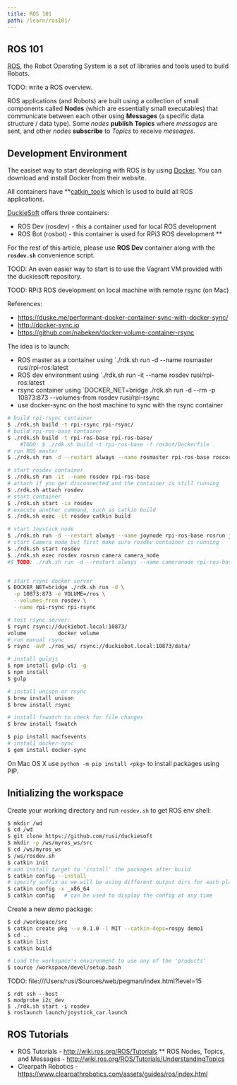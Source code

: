 ```yaml
---
title: ROS 101
path: /learn/ros101/
---
```


<section>

# ROS 101

[ROS](http://www.ros.org), the Robot Operating System is a set of libraries and tools
used to build Robots.

TODO: write a ROS overview.
<!-- {.alert .alert-danger} -->

ROS applications (and Robots) are built using a collection of small components called **Nodes**
(which are essentially small executables)
that communicate between each other using **Messages** (a specific data structure / data type).
Some _nodes_ **publish** **Topics** where
_messages_ are sent, and other _nodes_ **subscribe** to _Topics_ to receive _messages_.


</section>

<section>

# Development Environment

The easiset way to start developing with ROS is by using [Docker](http://www.docker.com). You can download
and install Docker from their website.

All containers have **[catkin_tools](http://catkin-tools.readthedocs.org/) which is used to build all ROS applications.

[DuckieSoft](https://github.com/rusi/duckiesoft) offers three containers:
* ROS Dev (rosdev) - this a container used for local ROS development
* ROS Bot (rosbot) - this container is used for RPi3 ROS development
**

For the rest of this article, please use **ROS Dev** container along with the **`rosdev.sh`** convenience script.


TOOD: An even easier way to start is to use the Vagrant VM provided with the duckiesoft repository.
<!-- .alert .alert-danger -->

TOOD: RPi3 ROS development on local machine with remote rsync (on Mac)
<!-- .alert .alert-danger -->

References:
* https://duske.me/performant-docker-container-sync-with-docker-sync/
* http://docker-sync.io
* https://github.com/nabeken/docker-volume-container-rsync

The idea is to launch:
* ROS master as a container using `./rdk.sh run -d --name rosmaster rusi/rpi-ros:latest
* ROS dev environment using `./rdk.sh run -it --name rosdev rusi/rpi-ros:latest
* rsync container using `DOCKER_NET=bridge ./rdk.sh run -d --rm -p 10873:873 --volumes-from rosdev rusi/rpi-rsync
* use docker-sync on the host machine to sync with the rsync container

```sh
# build rpi-rsync container
$ ./rdk.sh build -t rpi-rsync rpi-rsync/
# build rpi-ros-base container
$ ./rdk.sh build -t rpi-ros-base rpi-ros-base/
    #TODO: $ ./rdk.sh build -t rpi-ros-base -f rosbot/Dockerfile .
# run ROS master
$ ./rdk.sh run -d --restart always --name rosmaster rpi-ros-base roscore

# start rosdev container
$ ./rdk.sh run -it --name rosdev rpi-ros-base
# attach if you get disconnected and the container is still running
$ ./rdk.sh attach rosdev
# start container
$ ./rdk.sh start -ia rosdev
# execute another command, such as catkin build
$ ./rdk.sh exec -it rosdev catkin build

# start Joystick node
$ ./rdk.sh run -d --restart always --name joynode rpi-ros-base rosrun joy joy_node
# start Camera node but first make sure rosdev container is running
$ ./rdk.sh start rosdev
$ ./rdk.sh exec rosdev rosrun camera camera_node
#$ TODO: ./rdk.sh run -d --restart always --name cameranode rpi-ros-base rosrun camera camera_node


# start rsync docker server
$ DOCKER_NET=bridge ./rdk.sh run -d \
  -p 10873:873 -e VOLUME=/ros \
  --volumes-from rosdev \
  --name rpi-rsync rpi-rsync

# test rsync server:
$ rsync rsync://duckiebot.local:10873/
volume         	docker volume
# run manual rsync
$ rsync -avP ./ros_ws/ rsync://duckiebot.local:10873/data/

# install gulpjs
$ npm install gulp-cli -g
$ npm install
$ gulp
```

```sh
# install unison or rsync
$ brew install unison  
$ brew install rsync

# install fswatch to check for file changes
$ brew install fswatch

$ pip install macfsevents
# install docker-sync
$ gem install docker-sync
```

On Mac OS X use `python -m pip install <pkg>` to install packages using PIP.
<!-- {p:.alert .alert-warning} -->


</section>

<section>

# Initializing the workspace

Create your working directory and run `rosdev.sh` to get ROS env shell:
```sh
$ mkdir /wd
$ cd /wd
$ git clone https://github.com/rusi/duckiesoft 
$ mkdir -p /ws/myros_ws/src
$ cd /ws/myros_ws
$ /ws/rosdev.sh
$ catkin init
# add install target to 'install' the packages after build
$ catkin config --install
# specify suffix as we will be using different output dirs for each platform
$ catkin config -x _x86_64
$ catkin config   # can be used to display the config at any time
```

Create a new _demo_ package:
```sh
$ cd /workspace/src
$ catkin create pkg --v 0.1.0 -l MIT --catkin-deps=rospy demo1
$ cd ..
$ catkin list
$ catkin build

# Load the workspace's environment to use any of the 'products'
$ source /workspace/devel/setup.bash
```

TODO: file:///Users/rusi/Sources/web/pegman/index.html?level=15

```
$ rdt ssh --host
$ modprobe i2c_dev
$ ./rdk.sh start -i rosdev
$ roslaunch launch/joystick_car.launch 
```

</section>

<section>

# ROS Tutorials

* ROS Tutorials - http://wiki.ros.org/ROS/Tutorials
** ROS Nodes, Topics, and Messages - http://wiki.ros.org/ROS/Tutorials/UnderstandingTopics
* Clearpath Robotics - https://www.clearpathrobotics.com/assets/guides/ros/index.html

</section>